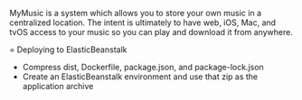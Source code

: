MyMusic is a system which allows you to store your own music in a centralized location. The intent is ultimately to have web, iOS, Mac, and tvOS access to your music so you can play and download it from anywhere.

= Deploying to ElasticBeanstalk

* Compress dist, Dockerfile, package.json, and package-lock.json
* Create an ElasticBeanstalk environment and use that zip as the application archive